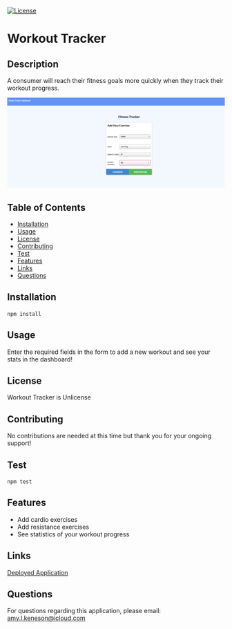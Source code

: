  [![License](https://img.shields.io/badge/license-Unlicense-blue.svg)](http://unlicense.org/)

# Workout Tracker

## Description
A consumer will reach their fitness goals more quickly when they track their workout progress.

![Image of Workout Tracker](https://github.com/akeneson/workout-tracker/blob/main/public/img/Screen%20Shot%202020-10-29%20at%208.01.25%20PM.png?raw=true)

## Table of Contents

* [Installation](#installation)
* [Usage](#usage)
* [License](#license)
* [Contributing](#contributing)
* [Test](#test)
* [Features](#features)
* [Links](#links)
* [Questions](#questions)

## Installation
```
npm install
```

## Usage
Enter the required fields in the form to add a new workout and see your stats in the dashboard!

## License
Workout Tracker is Unlicense

## Contributing
No contributions are needed at this time but thank you for your ongoing support!

## Test

```
npm test
```

## Features

* Add cardio exercises
* Add resistance exercises
* See statistics of your workout progress

## Links

[Deployed Application](https://git.heroku.com/workout-tracker312.git)

## Questions
For questions regarding this application, please email: 
amy.l.keneson@icloud.com


